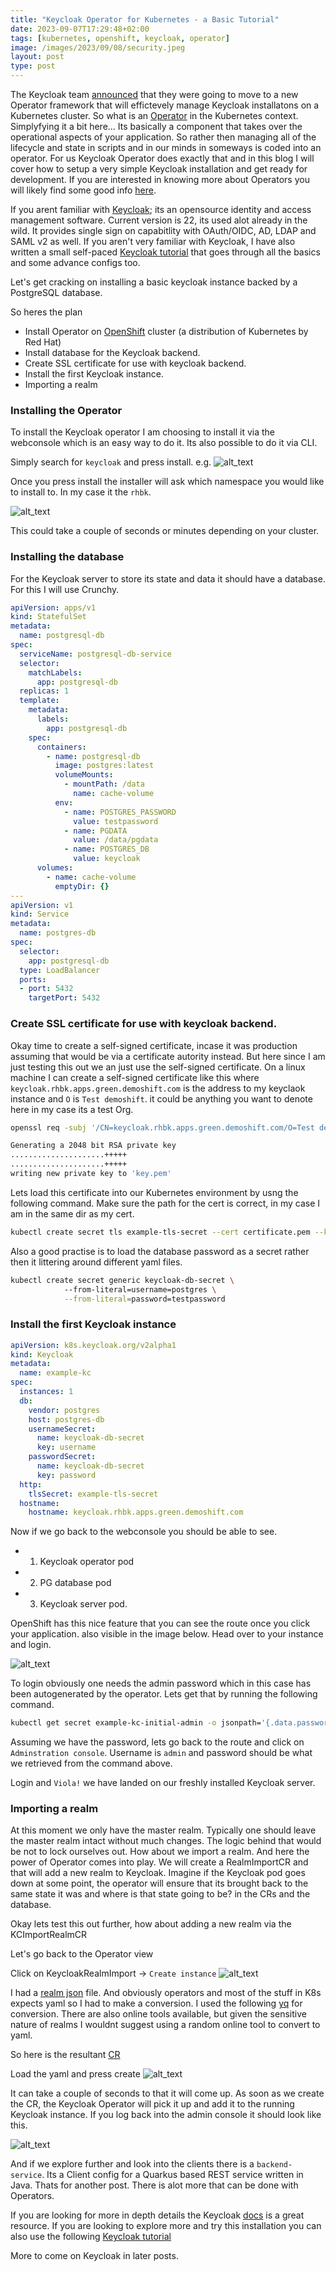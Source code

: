 ```yaml
---
title: "Keycloak Operator for Kubernetes - a Basic Tutorial"
date: 2023-09-07T17:29:48+02:00
tags: [kubernetes, openshift, keycloak, operator]
image: /images/2023/09/08/security.jpeg
layout: post
type: post
---
```


The Keycloak team [announced](https://www.keycloak.org/2022/09/operator-crs.html) that they were going to move to a new Operator framework that will effictevely manage Keycloak installatons on a Kubernetes cluster. 
So what is an [Operator](https://operatorframework.io/what/) in the Kubernetes context. Simplyfying it a bit here... Its basically a component that takes over the operational aspects of your application. So rather then managing all of the lifecycle and state in scripts and in our minds in someways is coded into an operator. For us Keycloak Operator does exactly that and in this blog I will cover how to setup a very simple Keycloak installation and get ready for development. If you are interested in knowing more about Operators you will likely find some good info [here](https://operatorframework.io/).

If you arent familiar with [Keycloak](https://keycloak.org); its an opensource identity and access management software. Current version is 22, its used alot already in the wild. It provides single sign on capabitlity with OAuth/OIDC, AD, LDAP and SAML v2 as well. If you aren't very familiar with Keycloak, I have also written a small self-paced [Keycloak tutorial](https://shaaf.dev/keycloak-tutorial) that goes through all the basics and some advance configs too. 

Let's get cracking on installing a basic keycloak instance backed by a PostgreSQL database. 

So heres the plan
 - Install Operator on [OpenShift](https://www.redhat.com/en/technologies/cloud-computing/openshift) cluster (a distribution of Kubernetes by Red Hat)
 - Install database for the Keycloak backend.
 - Create SSL certificate for use with keycloak backend.
 - Install the first Keycloak instance. 
 - Importing a realm 


### Installing the Operator
To install the Keycloak operator I am choosing to install it via the webconsole which is an easy way to do it. Its also possible to do it via CLI. 

Simply search for `keycloak` and press install. e.g. 
![alt_text](/images/2023/09/08/install-keycloak-operator-1.jpeg "OpenShift Operator Install")

Once you press install the installer will ask which namespace you would like to install to. In my case it the `rhbk`. 

![alt_text](/images/2023/09/08/install-keycloak-operator-2.jpeg "OpenShift Operator Install")

This could take a couple of seconds or minutes depending on your cluster. 


### Installing the database
For the Keycloak server to store its state and data it should have a database. For this I will use Crunchy. 


```yaml
apiVersion: apps/v1
kind: StatefulSet
metadata:
  name: postgresql-db
spec:
  serviceName: postgresql-db-service
  selector:
    matchLabels:
      app: postgresql-db
  replicas: 1
  template:
    metadata:
      labels:
        app: postgresql-db
    spec:
      containers:
        - name: postgresql-db
          image: postgres:latest
          volumeMounts:
            - mountPath: /data
              name: cache-volume
          env:
            - name: POSTGRES_PASSWORD
              value: testpassword
            - name: PGDATA
              value: /data/pgdata
            - name: POSTGRES_DB
              value: keycloak
      volumes:
        - name: cache-volume
          emptyDir: {}
---
apiVersion: v1
kind: Service
metadata:
  name: postgres-db
spec:
  selector:
    app: postgresql-db
  type: LoadBalancer
  ports:
  - port: 5432
    targetPort: 5432

```


### Create SSL certificate for use with keycloak backend.

Okay time to create a self-signed certificate, incase it was production assuming that would be via a certificate autority instead. But here since I am just testing this out we an just use the self-signed certificate. On a linux machine I can create a self-signed certificate like this where `keycloak.rhbk.apps.green.demoshift.com` is the address to my keyclaok instance and `O` is `Test demoshift`. it could be anything you want to denote here in my case its a test Org. 

```bash
openssl req -subj '/CN=keycloak.rhbk.apps.green.demoshift.com/O=Test demoshift./C=US' -newkey rsa:2048 -nodes -keyout key.pem -x509 -days 365 -out certificate.pem

Generating a 2048 bit RSA private key
.....................+++++
.....................+++++
writing new private key to 'key.pem'
```

Lets load this certificate into our Kubernetes environment by usng the following command. Make sure the path for the cert is correct, in my case I am in the same dir as my cert. 
```bash
kubectl create secret tls example-tls-secret --cert certificate.pem --key key.pem 
```

Also a good practise is to load the database password as a secret rather then it littering around different yaml files. 
```bash
kubectl create secret generic keycloak-db-secret \ 
            --from-literal=username=postgres \
            --from-literal=password=testpassword
```


### Install the first Keycloak instance
```yaml
apiVersion: k8s.keycloak.org/v2alpha1
kind: Keycloak
metadata:
  name: example-kc
spec:
  instances: 1
  db:
    vendor: postgres
    host: postgres-db
    usernameSecret:
      name: keycloak-db-secret
      key: username
    passwordSecret:
      name: keycloak-db-secret
      key: password
  http:
    tlsSecret: example-tls-secret
  hostname:
    hostname: keycloak.rhbk.apps.green.demoshift.com
```

Now if we go back to the webconsole you should be able to see.

- 1. Keycloak operator pod
- 2. PG database pod
- 3. Keycloak server pod. 

OpenShift has this nice feature that you can see the route once you click your application. also visible in the image below. Head over to your instance and login. 

![alt_text](/images/2023/09/08/keycloak-kubernetes-server-install.jpeg "Keycloak server Install")


To login obviously one needs the admin password which in this case has been autogenerated by the operator. Lets get that by running the following command. 

```bash
kubectl get secret example-kc-initial-admin -o jsonpath='{.data.password}' | base64 --decode
```

Assuming we have the password, lets go back to the route and click on `Adminstration console`. Username is `admin` and password should be what we retrieved from the command above. 

Login and ` Viola! ` we have landed on our freshly installed Keycloak server. 


### Importing a realm
At this moment we only have the master realm. Typically one should leave the master realm intact without much changes. The logic behind that would be not to lock ourselves out. How about we import a realm. And here the power of Operator comes into play. We will create a RealmImportCR and that will add a new realm to Keycloak. Imagine if the Keycloak pod goes down at some point, the operator will ensure that its brought back to the same state it was and where is that state going to be? in the CRs and the database.

Okay lets test this out further, how about adding a new realm via the KCImportRealmCR

Let's go back to the Operator view

Click on KeycloakRealmImport -> `Create instance`
![alt_text](/images/2023/09/08/KCRealmImport.jpeg "Keycloak server realm import")

I had a [realm json](https://github.com/sshaaf/book-service/blob/main/src/main/resources/quarkus-realm.json) file. And obviously operators and most of the stuff in K8s expects yaml so I had to make a conversion. I used the following [yq](https://github.com/mikefarah/yq/) for conversion. There are also online tools available, but given the sensitive nature of realms I wouldnt suggest using a random online tool to convert to yaml. 

So here is the resultant [CR](https://gist.github.com/sshaaf/7b5a0fc6c81289440cb797e049b99472)

Load the yaml and press create
![alt_text](/images/2023/09/08/CR-realm-import.jpeg "Keycloak server realm import")

It can take a couple of seconds to that it will come up. As soon as we create the CR, the Keycloak Operator will pick it up and add it to the running Keycloak instance. If you log back into the admin console it should look like this.

![alt_text](/images/2023/09/08/realm-imported.jpeg "Keycloak server realm import")

And if we explore further and look into the clients there is a `backend-service`. Its a Client config for a Quarkus based REST service written in Java. Thats for another post. There is alot more that can be done with Operators. 

If you are looking for more in depth details the Keycloak [docs](https://www.keycloak.org/documentation) is a great resource. If you are looking to explore more and try this installation you can also use the following [Keycloak tutorial](https://shaaf.dev/keycloak-tutorial)

More to come on Keycloak in later posts.
